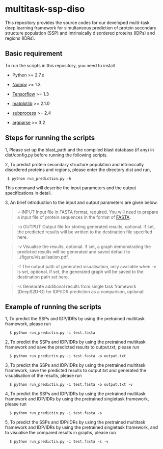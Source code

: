 # multitask-ssp-diso

This repository provides the source codes for our developed multi-task deep learning framework for simultaneous prediction of protein secondary structure population (SSP) and intrinsically disordered proteins (IDPs) and regions (IDRs).

## Basic requirement

To run the scripts in this repository, you need to install 

* Python >= 2.7.x

* [Numpy](http://www.numpy.org) >= 1.3

* [Tensorflow](https://www.tensorflow.org/install/) >= 1.3

* [matplotlib](https://matplotlib.org) >= 2.1.0

* [subprocess](https://docs.python.org/2/library/subprocess.html) >= 2.4

* [argparse](https://docs.python.org/3/library/argparse.html) >= 3.2

## Steps for running the scripts

1, Please set up the blast_path and the compiled blast database (if any) in dist/config.py before running the following scripts. 

2, To predict protein secondary structure population and intrinsically disordered proteins and regions, please enter the directory dist and run,  

```
 $ python run_prediction.py -h
```
This command will describe the input parameters and the output specifications in detail. 

3, An brief introduction to the input and output parameters are given below. 


  >-i INPUT    Input file in FASTA format, required. You will need to prepare a input file of protein sequences in the format of [FASTA](https://blast.ncbi.nlm.nih.gov/Blast.cgi?CMD=Web&PAGE_TYPE=BlastDocs&DOC_TYPE=BlastHelp).

  >-o OUTPUT   Output file for storing generated results, optional. If set, the predicted results will be written to the destination file specified here. 

  >-v          Visualise the results, optional. If set, a graph demonstrating the predicted results will be generated and saved default to ../figure/visualisation.pdf. 

  >-f          The output path of generated visualisation, only available when -v is set, optional. If set, the generated graph will be saved to the destination path set here. 

  >-s          Genearate additional results from single task framework (DeepS2D-D) for IDP/IDR prediction as a comparison, optional. 



## Example of running the scripts

1, To predict the SSPs and IDP/IDRs by using the pretrained multitask framework, please run
```
  $ python run_predictin.py -i test.fasta
```

2, To predict the SSPs and IDP/IDRs by using the pretrained multitask framework and save the predicted results to output.txt, please run
```
  $ python run_predictin.py -i test.fasta -o output.txt
```

3, To predict the SSPs and IDP/IDRs by using the pretrained multitask framework, save the predicted results to output.txt and generated the visualisation of the results, please run
```
  $ python run_predictin.py -i test.fasta -o output.txt -v
```

4, To predict the SSPs and IDP/IDRs by using the pretrained multitask framework and IDP/IDRs by using the pretrained singletask framework, please run
```
  $ python run_predictin.py -i test.fasta -s
```

5, To predict the SSPs and IDP/IDRs by using the pretrained multitask framework and IDP/IDRs by using the pretrained singletask framework, and to visualise the compared results in graphs, please run
```
  $ python run_predictin.py -i test.fasta -s -v
```




